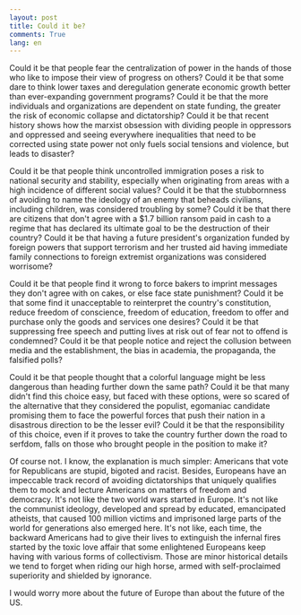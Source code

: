 ```yaml
---
layout: post
title: Could it be?
comments: True
lang: en
---
```


Could it be that people fear the centralization of power in the hands of those who like to impose their view of progress on others? Could it be that some dare to think lower taxes and deregulation generate economic growth better than ever-expanding government programs? Could it be that the more individuals and organizations are dependent on state funding, the greater the risk of economic collapse and dictatorship? Could it be that recent history shows how the marxist obsession with dividing people in oppressors and oppressed and seeing everywhere inequalities that need to be corrected using state power not only fuels social tensions and violence, but leads to disaster?

 <!--more-->

 Could it be that people think uncontrolled immigration poses a risk to national security and stability, especially when originating from areas with a high incidence of different social values? Could it be that the stubbornness of avoiding to name the ideology of an enemy that beheads civilians, including children, was considered troubling by some? Could it be that there are citizens that don't agree with a $1.7 billion ransom paid in cash to a regime that has declared its ultimate goal to be the destruction of their country? Could it be that having a future president's organization funded by foreign powers that support terrorism and her trusted aid having immediate family connections to foreign extremist organizations was considered worrisome?

Could it be that people find it wrong to force bakers to imprint messages they don't agree with on cakes, or else face state punishment? Could it be that some find it unacceptable to reinterpret the country's constitution, reduce freedom of conscience, freedom of education, freedom to offer and purchase only the goods and services one desires? Could it be that suppressing free speech and putting lives at risk out of fear not to offend is condemned? Could it be that people notice and reject the collusion between media and the establishment, the bias in academia, the propaganda, the falsified polls?

Could it be that people thought that a colorful language might be less dangerous than heading further down the same path? Could it be that many didn't find this choice easy, but faced with these options, were so scared of the alternative that they considered the populist, egomaniac candidate promising them to face the powerful forces that push their nation in a disastrous direction to be the lesser evil? Could it be that the responsibility of this choice, even if it proves to take the country further down the road to serfdom, falls on those who brought people in the position to make it?

Of course not. I know, the explanation is much simpler: Americans that vote for Republicans are stupid, bigoted and racist. Besides, Europeans have an impeccable track record of avoiding dictatorships that uniquely qualifies them to mock and lecture Americans on matters of freedom and democracy. It's not like the two world wars started in Europe. It's not like the communist ideology, developed and spread by educated, emancipated atheists, that caused 100 million victims and imprisoned large parts of the world for generations also emerged here. It's not like, each time, the backward Americans had to give their lives to extinguish the infernal fires started by the toxic love affair that some enlightened Europeans keep having with various forms of collectivism. Those are minor historical details we tend to forget when riding our high horse, armed with self-proclaimed superiority and shielded by ignorance.

I would worry more about the future of Europe than about the future of the US.
